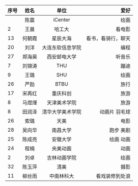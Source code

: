 |序号    | 姓名        |  单位    |  爱好       |
| :---        |   :----:    |   :----:    |          ---: |
|          | 陈震     |  iCenter    |     绘画     |
|     2     |  王晨    |  哈工大    |    看电影      |
|     13    |  何朝霞    |  星辰大海   |    看书，看骑行，聊天      |
|     20     |  刘洋    |  大连东软信息学院    |    编程      |
|     27     |  郑海昊    |  西安邮电大学    |    听音乐      |
|  7        |   刘锦涛   |    THU  |     蹦迪     |
|   9   | 王璐     |  SHU    |     绘画     |
|   26   | 严励    |  BTBU    |     旅行     |
|   17       |     宋再红 |    重庆科创  |     旅游    |
|   8       |    马煜煇 |  天津美术学院 |     旅游    |
|   8   |田润泽 |清华大学美术学院 | 动画片 羽毛球 |
|     26    |  索璐  |  天美  |  电影  |
|  28  | 吴向华    |  南昌大学  |    跑步 美剧     |
|  25 | 陈成亮  |  安徽大学  |    绘画  动画     |
|  24 | 程楠  | 央美动画    |   动画     |
|  2 | 刘卓 |吉林动画学院    |   绘画     |
|     32    | 陈玉萍    |  清美   |    摄影     |
| 11 | 柳丝雨  |  中南林科大  |    看戏装修到处浪     |
